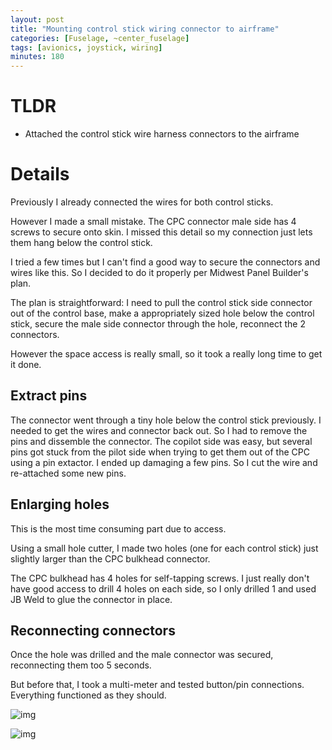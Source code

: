 ```yaml
---
layout: post
title: "Mounting control stick wiring connector to airframe"
categories: [Fuselage, ~center_fuselage]
tags: [avionics, joystick, wiring]
minutes: 180
---
```


# TLDR

- Attached the control stick wire harness connectors to the airframe


# Details

Previously I already connected the wires for both control sticks.

However I made a small mistake. The CPC connector male side has 4 screws to secure onto skin. I missed this detail so my connection just lets them hang below the control stick.

I tried a few times but I can't find a good way to secure the connectors and wires like this. So I decided to do it properly per Midwest Panel Builder's plan.


The plan is straightforward: I need to pull the control stick side connector out of the control base, make a appropriately sized hole below the control stick, secure the male side connector through the hole, reconnect the 2 connectors.

However the space access is really small, so it took a really long time to get it done.

## Extract pins

The connector went through a tiny hole below the control stick previously. I needed to get the wires and connector back out. So I had to remove the pins and dissemble the connector. The copilot side was easy, but several pins got stuck from the pilot side when trying to get them out of the CPC using a pin extactor. I ended up damaging a few pins. So I cut the wire and re-attached some new pins.

## Enlarging holes

This is the most time consuming part due to access. 

Using a small hole cutter, I made two holes (one for each control stick) just slightly larger than the CPC bulkhead connector.

The CPC bulkhead has 4 holes for self-tapping screws. I just really don't have good access to drill 4 holes on each side, so I only drilled 1 and used JB Weld to glue the connector in place. 

## Reconnecting connectors

Once the hole was drilled and the male connector was secured, reconnecting them too 5 seconds.

But before that, I took a multi-meter and tested button/pin connections. Everything functioned as they should.

![img](https://lh3.googleusercontent.com/pw/AP1GczMW42BS0VBxkM5OsPNEsfFAT7AyVT5voRVFxqKBrHFn2t6jR1FGg2ZLr24QwklVAUY-rDupgDhaYj-XqSq-EsLXD7Z7rbioKDmVp4dmRWdNo5pDTfumwrzHg4pQAdE0nx-t00nZ_YLoQoA9Sx53pCW8sw=w3784-h2838-s-no-gm?authuser=0)

![img](https://lh3.googleusercontent.com/pw/AP1GczO2Mtr2NbgxCYy_Of7QK_k_qkKq8j5OwTOjae7WGQeDmjeSvSLE-RdkFDLJzJbwEFQTh_K3pGx4yWT-ngge9uw9LRVNxh_6yCDoSmy5sjRpjSQ9wlVuhwGbWBejNt3UXhDZptqZd5WMm_7Wmqsoz7Ebxw=w3784-h2838-s-no-gm?authuser=0)


